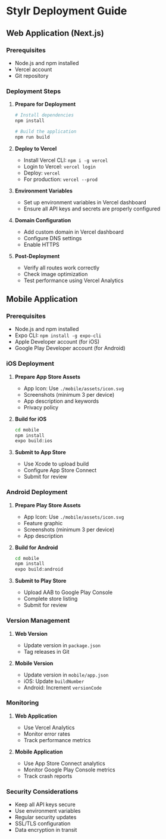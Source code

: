 # Stylr Deployment Guide

## Web Application (Next.js)

### Prerequisites
- Node.js and npm installed
- Vercel account
- Git repository

### Deployment Steps

1. **Prepare for Deployment**
   ```bash
   # Install dependencies
   npm install

   # Build the application
   npm run build
   ```

2. **Deploy to Vercel**
   - Install Vercel CLI: `npm i -g vercel`
   - Login to Vercel: `vercel login`
   - Deploy: `vercel`
   - For production: `vercel --prod`

3. **Environment Variables**
   - Set up environment variables in Vercel dashboard
   - Ensure all API keys and secrets are properly configured

4. **Domain Configuration**
   - Add custom domain in Vercel dashboard
   - Configure DNS settings
   - Enable HTTPS

5. **Post-Deployment**
   - Verify all routes work correctly
   - Check image optimization
   - Test performance using Vercel Analytics

## Mobile Application

### Prerequisites
- Node.js and npm installed
- Expo CLI: `npm install -g expo-cli`
- Apple Developer account (for iOS)
- Google Play Developer account (for Android)

### iOS Deployment

1. **Prepare App Store Assets**
   - App Icon: Use `./mobile/assets/icon.svg`
   - Screenshots (minimum 3 per device)
   - App description and keywords
   - Privacy policy

2. **Build for iOS**
   ```bash
   cd mobile
   npm install
   expo build:ios
   ```

3. **Submit to App Store**
   - Use Xcode to upload build
   - Configure App Store Connect
   - Submit for review

### Android Deployment

1. **Prepare Play Store Assets**
   - App Icon: Use `./mobile/assets/icon.svg`
   - Feature graphic
   - Screenshots (minimum 3 per device)
   - App description

2. **Build for Android**
   ```bash
   cd mobile
   npm install
   expo build:android
   ```

3. **Submit to Play Store**
   - Upload AAB to Google Play Console
   - Complete store listing
   - Submit for review

### Version Management

1. **Web Version**
   - Update version in `package.json`
   - Tag releases in Git

2. **Mobile Version**
   - Update version in `mobile/app.json`
   - iOS: Update `buildNumber`
   - Android: Increment `versionCode`

### Monitoring

1. **Web Application**
   - Use Vercel Analytics
   - Monitor error rates
   - Track performance metrics

2. **Mobile Application**
   - Use App Store Connect analytics
   - Monitor Google Play Console metrics
   - Track crash reports

### Security Considerations

- Keep all API keys secure
- Use environment variables
- Regular security updates
- SSL/TLS configuration
- Data encryption in transit